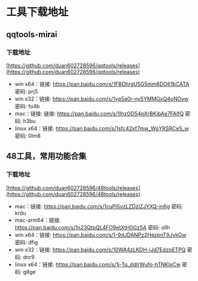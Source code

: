 # 工具下载地址

## qqtools-mirai

### 下载地址
[https://github.com/duan602728596/qqtools/releases](https://github.com/duan602728596/qqtools/releases)
* win x64：链接: https://pan.baidu.com/s/1FBDhrgU5G5mm6DO61bCATA  密码: prj5
* win x32：链接: https://pan.baidu.com/s/1vp5a0r-ny5YMMGxQ4oNOyw  密码: fo4b
* mac：链接: 链接: https://pan.baidu.com/s/1IhzOD54pXrBKibAe7FAIfQ  密码: h3bu
* linux x64：链接: https://pan.baidu.com/s/1sfc42xf7mw_WgYRSRCe5_w  密码: 0lm8

## 48工具，常用功能合集

### 下载地址
[https://github.com/duan602728596/48tools/releases](https://github.com/duan602728596/48tools/releases)
* mac：链接: https://pan.baidu.com/s/1cuPj5yzLZDzlZJYXQ-in6g  密码: krdu
* mac-arm64：链接: https://pan.baidu.com/s/1n23QtpQL4FO9etXtH0Gz5A  密码: ollh
* win x64：链接: https://pan.baidu.com/s/1-9dJDANPz2HezpnT9JvkGw  密码: dfig
* win x32：链接: https://pan.baidu.com/s/10WA4zLKDH-iJd7EdzpETPQ  密码: dnr9
* linux x64：链接: https://pan.baidu.com/s/1i-Tq_ddIrWufo-hTNKlxCw  密码: g8ge
